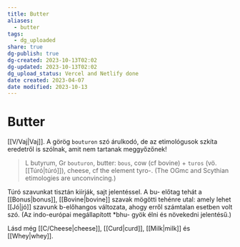 ```yaml
---
title: Butter
aliases:
  - butter
tags:
  - dg_uploaded
share: true
dg-publish: true
dg-created: 2023-10-13T02:02
dg-updated: 2023-10-13T02:02
dg_upload_status: Vercel and Netlify done
date created: 2023-04-07
date modified: 2023-10-13
---
```


# Butter

[[V/Vaj\|Vaj]]. A görög `bouturon` szó árulkodó, de az etimológusok szkíta eredetről is szólnak, amit nem tartanak meggyőzőnek!  
> L butyrum, Gr `bouturon`, butter: `bous`, cow (cf bovine) + `turos` (vö. [[Túró\|túró]]), cheese, cf the element tyro-. (The OGmc and Scythian etimologies are unconvincing.)  

Túró szavunkat tisztán kiírják, sajt jelentéssel. A bu- előtag tehát a [[Bonus\|bonus]], [[Bovine\|bovine]] szavak mögötti tehénre utal: amely lehet [[Jó\|jó]] szavunk b-előhangos változata, ahogy erről számtalan esetben volt szó. (Az indo-európai megállapított \*bhu- gyök élni és növekedni jelentésű.)  

  
Lásd még [[C/Cheese\|cheese]], [[Curd\|curd]], [[Milk\|milk]] és [[Whey\|whey]].  